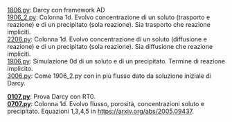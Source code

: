 [1806.py](1806.py): Darcy con framework AD  
[1906_2.py](1906_2.py): Colonna 1d. Evolvo concentrazione di un soluto (trasporto e reazione) e di un precipitato (sola reazione). Sia trasporto che reazione impliciti.  
[2206.py](2206.py): Colonna 1d. Evolvo concentrazione di un soluto (diffusione e reazione) e di un precipitato (sola reazione). Sia diffusione che reazione impliciti.  
[1906.py](1906.py): Simulazione 0d di un soluto e di un precipitato. Termine di reazione implicito.  
[3006.py](3006.py): Come 1906_2.py con in più flusso dato da soluzione iniziale di Darcy.  

[__0107.py__](0107.py): Prova Darcy con RT0.  
[__0707.py__](0707.py): Colonna 1d. Evolvo flusso, porosità, concentrazioni soluto e precipitato. Equazioni 1,3,4,5 in https://arxiv.org/abs/2005.09437.  
